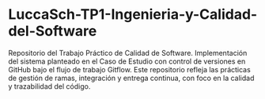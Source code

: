 # LuccaSch-TP1-Ingenieria-y-Calidad-del-Software
Repositorio del Trabajo Práctico de Calidad de Software. Implementación del sistema planteado en el Caso de Estudio con control de versiones en GitHub bajo el flujo de trabajo Gitflow. Este repositorio refleja las prácticas de gestión de ramas, integración y entrega continua, con foco en la calidad y trazabilidad del código.
